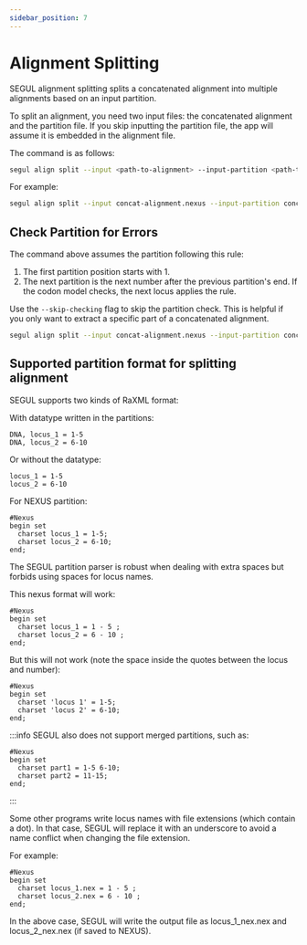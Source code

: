 ```yaml
---
sidebar_position: 7
---
```


# Alignment Splitting

SEGUL alignment splitting splits a concatenated alignment into multiple alignments based on an input partition.

To split an alignment, you need two input files: the concatenated alignment and the partition file. If you skip inputting the partition file, the app will assume it is embedded in the alignment file.

The command is as follows:

```Bash
segul align split --input <path-to-alignment> --input-partition <path-to-partition-file>
```

For example:

```Bash
segul align split --input concat-alignment.nexus --input-partition concat-alignment-partition.nex
```

## Check Partition for Errors

The command above assumes the partition following this rule:

1. The first partition position starts with 1.
2. The next partition is the next number after the previous partition's end. If the codon model checks, the next locus applies the rule.

Use the `--skip-checking` flag to skip the partition check. This is helpful if you only want to extract a specific part of a concatenated alignment.

```Bash
segul align split --input concat-alignment.nexus --input-partition concat-alignment-partition.nex --skip-checking
```

## Supported partition format for splitting alignment

SEGUL supports two kinds of RaXML format:

With datatype written in the partitions:

```Text
DNA, locus_1 = 1-5
DNA, locus_2 = 6-10
```

Or without the datatype:

```Text
locus_1 = 1-5
locus_2 = 6-10
```

For NEXUS partition:

```Text
#Nexus
begin set
  charset locus_1 = 1-5;
  charset locus_2 = 6-10;
end;
```

The SEGUL partition parser is robust when dealing with extra spaces but forbids using spaces for locus names.

This nexus format will work:

```Text
#Nexus
begin set
  charset locus_1 = 1 - 5 ;
  charset locus_2 = 6 - 10 ;
end;
```

But this will not work (note the space inside the quotes between the locus and number):

```Text
#Nexus
begin set
  charset 'locus 1' = 1-5;
  charset 'locus 2' = 6-10;
end;
```

:::info
SEGUL also does not support merged partitions, such as:

```plaintext
#Nexus
begin set
  charset part1 = 1-5 6-10;
  charset part2 = 11-15;
end;
```

:::

Some other programs write locus names with file extensions (which contain a dot). In that case, SEGUL will replace it with an underscore to avoid a name conflict when changing the file extension.

For example:

```Text
#Nexus
begin set
  charset locus_1.nex = 1 - 5 ;
  charset locus_2.nex = 6 - 10 ;
end;
```

In the above case, SEGUL will write the output file as locus_1_nex.nex and locus_2_nex.nex (if saved to NEXUS).
